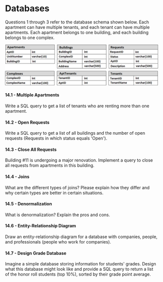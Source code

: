 # Databases

Questions 1 through 3 refer to the database schema shown below. Each apartment can have multiple tenants, and each tenant can have multiple apartments. Each apartment belongs to one building, and each building belongs to one complex.

<p align="center"><img src="img/database-schema.png" alt="Database Schema"></p>

#### 14.1 - Multiple Apartments

Write a SQL query to get a list of tenants who are renting more than one apartment.

#### 14.2 - Open Requests

Write a SQL query to get a list of all buildings and the number of open requests (Requests in which status equals 'Open').

#### 14.3 - Close All Requests

Building #11 is undergoing a major renovation. Implement a query to close all requests from apartments in this building.

#### 14.4 - Joins

What are the different types of joins? Please explain how they differ and why certain types are better in certain situations.

#### 14.5 - Denormalization

What is denormalization? Explain the pros and cons.

#### 14.6 - Entity-Relationship Diagram

Draw an entity-relationship diagram for a database with companies, people, and professionals (people who work for companies).

#### 14.7 - Design Grade Database

Imagine a simple database storing information for students' grades. Design what this database might look like and provide a SQL query to return a list of the honor roll students (top 10%), sorted by their grade point average.

